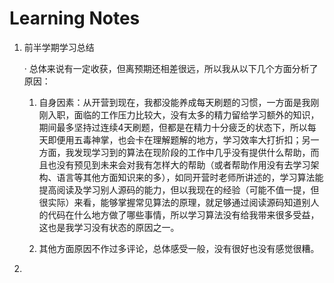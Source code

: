 # Learning Notes

1. 前半学期学习总结

    · 总体来说有一定收获，但离预期还相差很远，所以我从以下几个方面分析了原因：

    1. 自身因素：从开营到现在，我都没能养成每天刷题的习惯，一方面是我刚刚入职，面临的工作压力比较大，没有太多的精力留给学习额外的知识，期间最多坚持过连续4天刷题，但都是在精力十分疲乏的状态下，所以每天即便用五毒神掌，也会卡在理解题解的地方，学习效率大打折扣；另一方面，我发现学习到的算法在现阶段的工作中几乎没有提供什么帮助，而且也没有预见到未来会对我有怎样大的帮助（或者帮助作用没有去学习架构、语言等其他方面知识来的多），如同开营时老师所讲述的，学习算法能提高阅读及学习别人源码的能力，但以我现在的经验（可能不值一提，但很实际）来看，能够掌握常见算法的原理，就足够通过阅读源码知道别人的代码在什么地方做了哪些事情，所以学习算法没有给我带来很多受益，这也是我学习没有状态的原因之一。

    2. 其他方面原因不作过多评论，总体感受一般，没有很好也没有感觉很糟。

2. 